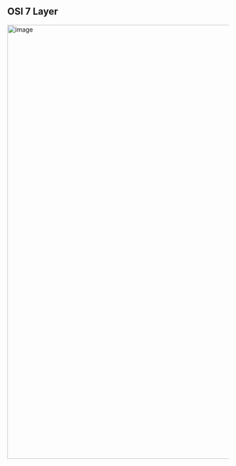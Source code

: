 OSI 7 Layer
---
<img width="985" alt="image" src="https://github.com/user-attachments/assets/d0da3773-f8f6-44eb-a392-28b737cc383a">
